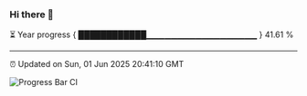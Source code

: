 ### Hi there 👋

⏳ Year progress { ████████████▁▁▁▁▁▁▁▁▁▁▁▁▁▁▁▁▁▁ } 41.61 %

---

⏰ Updated on Sun, 01 Jun 2025 20:41:10 GMT

![Progress Bar CI](https://github.com/IshwaranRudhara/GIT-ACTION/workflows/Progress%20Bar%20CI/badge.svg)
